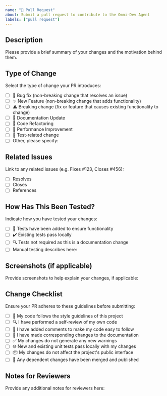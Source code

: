 ```yaml
---
name: "🔄 Pull Request"
about: Submit a pull request to contribute to the Omni-Dev Agent
labels: ["pull request"]
---
```


## Description
Please provide a brief summary of your changes and the motivation behind them.

## Type of Change
Select the type of change your PR introduces:
- [ ] 🐛 Bug fix (non-breaking change that resolves an issue)
- [ ] ✨ New Feature (non-breaking change that adds functionality)
- [ ] ⚠️ Breaking change (fix or feature that causes existing functionality to change)
- [ ] 📄 Documentation Update
- [ ] 🔨 Code Refactoring
- [ ] 💨 Performance Improvement
- [ ] 🧪 Test-related change
- [ ] Other, please specify:

## Related Issues
Link to any related issues (e.g. Fixes #123, Closes #456):
- [ ] Resolves
- [ ] Closes
- [ ] References

## How Has This Been Tested?
Indicate how you have tested your changes:
- [ ] 🧪 Tests have been added to ensure functionality
- [ ] ✔️ Existing tests pass locally
- [ ] 🔍 Tests not required as this is a documentation change
- [ ] Manual testing describes here:

## Screenshots (if applicable)
Provide screenshots to help explain your changes, if applicable:

## Change Checklist
Ensure your PR adheres to these guidelines before submitting:
- [ ] 🚨 My code follows the style guidelines of this project
- [ ] 🔍 I have performed a self-review of my own code
- [ ] 📝 I have added comments to make my code easy to follow
- [ ] 📄 I have made corresponding changes to the documentation
- [ ] ✅ My changes do not generate any new warnings
- [ ] 🌐 New and existing unit tests pass locally with my changes
- [ ] 📦 My changes do not affect the project's public interface
- [ ] 📖 Any dependent changes have been merged and published

## Notes for Reviewers
Provide any additional notes for reviewers here:
